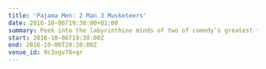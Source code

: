 ```yaml
---
title: 'Pajama Men: 2 Man 3 Musketeers'
date: 2016-10-06T19:30:00+01:00
summary: Peek into the labyrinthine minds of two of comedy’s greatest talents with an audacious show packed with new, dizzyingly hilarious characters.
start: 2016-10-06T19:30:00Z
end: 2016-10-06T20:30:00Z
venue_id: 9c3xgv78+qr
---
```

